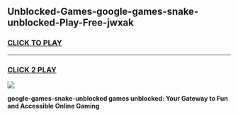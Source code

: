 
## Unblocked-Games-google-games-snake-unblocked-Play-Free-jwxak
<h3>
<a href="https://premium76.site?title=google-games-snake-unblocked&ref=23A">CLICK TO PLAY</a></h3>
<hr>

<h3>
<a href="https://premium76.site?title=google-games-snake-unblocked&ref=23A">CLICK 2 PLAY</a>
  
</h3>

<a href="https://premium76.site?title=google-games-snake-unblocked&ref=23A"><img src="https://clearcache.store/games.png"></a>


**google-games-snake-unblocked games unblocked: Your Gateway to Fun and Accessible Online Gaming**
